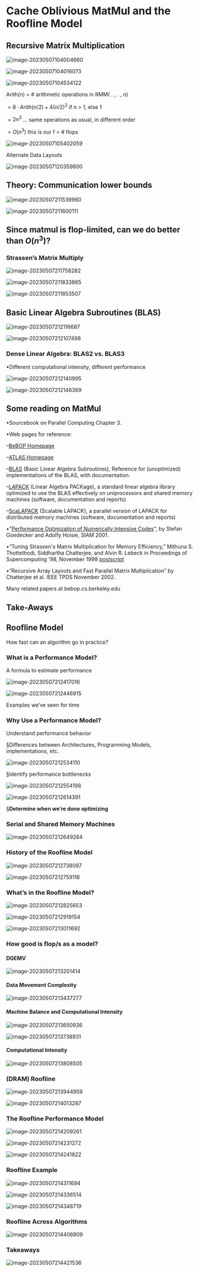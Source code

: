 # Cache Oblivious MatMul and the Roofline Model

## Recursive Matrix Multiplication

![image-20230507104004660](C:/Users/86155/AppData/Roaming/Typora/typora-user-images/image-20230507104004660.png)

![image-20230507104016073](C:/Users/86155/AppData/Roaming/Typora/typora-user-images/image-20230507104016073.png)

![image-20230507104534122](C:/Users/86155/AppData/Roaming/Typora/typora-user-images/image-20230507104534122.png)

Arith(n) = # arithmetic operations in RMM( . , . , n)

​       = $8 · Arith(n/2) + 4(n/2)^2$ if n > 1,  else 1

​       = $2n^3$  … same operations as usual, in different order

​       = $O(n^3)$ this is our f = # flops

![image-20230507105402059](C:/Users/86155/AppData/Roaming/Typora/typora-user-images/image-20230507105402059.png)

Alternate Data Layouts

![image-20230507120359800](C:/Users/86155/AppData/Roaming/Typora/typora-user-images/image-20230507120359800.png)

## Theory: Communication lower bounds

![image-20230507211539960](C:/Users/86155/AppData/Roaming/Typora/typora-user-images/image-20230507211539960.png)

![image-20230507211600111](C:/Users/86155/AppData/Roaming/Typora/typora-user-images/image-20230507211600111.png)

## **Since** **matmul** **is flop-limited, can we do better than $O(n^3)$?**

### Strassen’s Matrix Multiply

![image-20230507211758282](C:/Users/86155/AppData/Roaming/Typora/typora-user-images/image-20230507211758282.png)

![image-20230507211833865](C:/Users/86155/AppData/Roaming/Typora/typora-user-images/image-20230507211833865.png)

![image-20230507211853507](C:/Users/86155/AppData/Roaming/Typora/typora-user-images/image-20230507211853507.png)

## Basic Linear Algebra Subroutines (BLAS)

![image-20230507212116687](C:/Users/86155/AppData/Roaming/Typora/typora-user-images/image-20230507212116687.png)

![image-20230507212107498](C:/Users/86155/AppData/Roaming/Typora/typora-user-images/image-20230507212107498.png)

### Dense Linear Algebra: BLAS2 vs. BLAS3

•Different computational intensity, different performance

![image-20230507212140995](C:/Users/86155/AppData/Roaming/Typora/typora-user-images/image-20230507212140995.png)

![image-20230507212146369](C:/Users/86155/AppData/Roaming/Typora/typora-user-images/image-20230507212146369.png)

## Some reading on MatMul

•Sourcebook on Parallel Computing Chapter 3. 

•Web pages for reference:

–[BeBOP Homepage](http://bebop.cs.berkeley.edu/) 

–[ATLAS Homepage](http://www.netlib.org/atlas/index.html) 

–[BLAS](http://www.netlib.org/blas/) (Basic Linear Algebra Subroutines), Reference for (unoptimized) implementations of the BLAS, with documentation. 

–[LAPACK](http://www.netlib.org/lapack/) (Linear Algebra PACKage), a standard linear algebra library optimized to use the BLAS effectively on uniprocessors and shared memory machines (software, documentation and reports) 

–[ScaLAPACK](http://www.netlib.org/scalapack/) (Scalable LAPACK), a parallel version of LAPACK for distributed memory machines (software, documentation and reports) 

•"[Performance Optimization of Numerically Intensive Codes](http://www.siam.org/catalog/mcc12/se12.htm)", by Stefan Goedecker and Adolfy Hoisie, SIAM 2001. 

•“Tuning Strassen's Matrix Multiplication for Memory Efficiency,” Mithuna S. Thottethodi, Siddhartha Chatterjee, and Alvin R. Lebeck in Proceedings of Supercomputing '98, November 1998 [postscript](http://www.cs.duke.edu/ari/arch/papers/sc98.ps)

•“Recursive Array Layouts and Fast Parallel Matrix Multiplication” by Chatterjee et al. IEEE TPDS November 2002.

Many related papers at bebop.cs.berkeley.edu

## Take-Aways

## Roofline Model

How fast can an algorithm go in practice?

### What is a Performance Model?

A formula to estimate performance

![image-20230507212417016](C:/Users/86155/AppData/Roaming/Typora/typora-user-images/image-20230507212417016.png)

![image-20230507212446915](C:/Users/86155/AppData/Roaming/Typora/typora-user-images/image-20230507212446915.png)

Examples we’ve seen for time

### Why Use a Performance Model?

Understand performance behavior

§Differences between Architectures, Programming Models, implementations, etc. 

![image-20230507212534110](C:/Users/86155/AppData/Roaming/Typora/typora-user-images/image-20230507212534110.png)

§Identify performance bottlenecks

![image-20230507212554198](C:/Users/86155/AppData/Roaming/Typora/typora-user-images/image-20230507212554198.png)

![image-20230507212614391](C:/Users/86155/AppData/Roaming/Typora/typora-user-images/image-20230507212614391.png)

§**Determine when we’re done optimizing**

### Serial and Shared Memory Machines

![image-20230507212649284](C:/Users/86155/AppData/Roaming/Typora/typora-user-images/image-20230507212649284.png)

### History of the Roofline Model

![image-20230507212738097](C:/Users/86155/AppData/Roaming/Typora/typora-user-images/image-20230507212738097.png)

![image-20230507212759116](C:/Users/86155/AppData/Roaming/Typora/typora-user-images/image-20230507212759116.png)

### What’s in the Roofline Model?

![image-20230507212825653](C:/Users/86155/AppData/Roaming/Typora/typora-user-images/image-20230507212825653.png)

![image-20230507212919154](C:/Users/86155/AppData/Roaming/Typora/typora-user-images/image-20230507212919154.png)

![image-20230507213011692](C:/Users/86155/AppData/Roaming/Typora/typora-user-images/image-20230507213011692.png)

### How good is flop/s as a model?

#### DGEMV

![image-20230507213201414](C:/Users/86155/AppData/Roaming/Typora/typora-user-images/image-20230507213201414.png)

#### Data Movement Complexity

![image-20230507213437277](C:/Users/86155/AppData/Roaming/Typora/typora-user-images/image-20230507213437277.png)

#### Machine Balance and Computational Intensity

![image-20230507213650936](C:/Users/86155/AppData/Roaming/Typora/typora-user-images/image-20230507213650936.png)

![image-20230507213738931](C:/Users/86155/AppData/Roaming/Typora/typora-user-images/image-20230507213738931.png)

#### Computational Intensity

![image-20230507213808505](C:/Users/86155/AppData/Roaming/Typora/typora-user-images/image-20230507213808505.png)

### (DRAM) Roofline

![image-20230507213944959](C:/Users/86155/AppData/Roaming/Typora/typora-user-images/image-20230507213944959.png)

![image-20230507214013287](C:/Users/86155/AppData/Roaming/Typora/typora-user-images/image-20230507214013287.png)

### The Roofline Performance Model

![image-20230507214209261](C:/Users/86155/AppData/Roaming/Typora/typora-user-images/image-20230507214209261.png)

![image-20230507214231272](C:/Users/86155/AppData/Roaming/Typora/typora-user-images/image-20230507214231272.png)

![image-20230507214241822](C:/Users/86155/AppData/Roaming/Typora/typora-user-images/image-20230507214241822.png)

### Roofline Example 

![image-20230507214311694](C:/Users/86155/AppData/Roaming/Typora/typora-user-images/image-20230507214311694.png)

![image-20230507214336514](C:/Users/86155/AppData/Roaming/Typora/typora-user-images/image-20230507214336514.png)

![image-20230507214348719](C:/Users/86155/AppData/Roaming/Typora/typora-user-images/image-20230507214348719.png)

### Roofline Across Algorithms

![image-20230507214406909](C:/Users/86155/AppData/Roaming/Typora/typora-user-images/image-20230507214406909.png)

### Takeaways

![image-20230507214421536](C:/Users/86155/AppData/Roaming/Typora/typora-user-images/image-20230507214421536.png)
